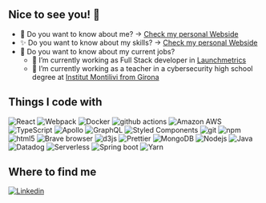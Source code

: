 ## Nice to see you! 👋

- 👀 Do you want to know about me? -> [Check my personal Webside](https://mspifarre.com)
- ✨ Do you want to know about my skills? -> [Check my personal Webside](https://mspifarre.com)
- 🧰 Do you want to know about my current jobs? 
  - 💚 I’m currently working as Full Stack developer in [Launchmetrics](https://www.launchmetrics.com/)
  - 🔐 I’m currently working as a teacher in a cybersecurity high school degree at [Institut Montilivi from Girona](https://institutmontilivi.cat/)

## Things I code with
<p>
  <img alt="React" src="https://img.shields.io/badge/-React-45b8d8?style=flat-square&logo=react&logoColor=white" />
  <img alt="Webpack" src="https://img.shields.io/badge/-Webpack-8DD6F9?style=flat-square&logo=webpack&logoColor=white" /> 
  <img alt="Docker" src="https://img.shields.io/badge/-Docker-46a2f1?style=flat-square&logo=docker&logoColor=white" />
  <img alt="github actions" src="https://img.shields.io/badge/-Github_Actions-2088FF?style=flat-square&logo=github-actions&logoColor=white" />
  <img alt="Amazon AWS" src="https://img.shields.io/static/v1?style=flat-square&message=Amazon+AWS&color=232F3E&logo=Amazon+AWS&logoColor=FFFFFF&label=" />
  <img alt="TypeScript" src="https://img.shields.io/badge/-TypeScript-007ACC?style=flat-square&logo=typescript&logoColor=white" />
  <img alt="Apollo" src="https://img.shields.io/badge/-Apollo%20GraphQL-311C87?style=flat-square&logo=apollo-graphql&logoColor=white" />
  <img alt="GraphQL" src="https://img.shields.io/badge/-GraphQL-E10098?style=flat-square&logo=graphql&logoColor=white" />
  <img alt="Styled Components" src="https://img.shields.io/badge/-Styled_Components-db7092?style=flat-square&logo=styled-components&logoColor=white" />
  <img alt="git" src="https://img.shields.io/badge/-Git-F05032?style=flat-square&logo=git&logoColor=white" />
  <img alt="npm" src="https://img.shields.io/badge/-NPM-CB3837?style=flat-square&logo=npm&logoColor=white" />
  <img alt="html5" src="https://img.shields.io/badge/-HTML5-E34F26?style=flat-square&logo=html5&logoColor=white" />
  <img alt="Brave browser" src="https://img.shields.io/badge/-Brave_Browser-FB542B?style=flat-square&logo=brave&logoColor=white" />
  <img alt="d3js" src="https://img.shields.io/badge/-D3.js-F9A03C?style=flat-square&logo=d3.js&logoColor=white" />
  <img alt="Prettier" src="https://img.shields.io/badge/-Prettier-F7B93E?style=flat-square&logo=prettier&logoColor=white" />
  <img alt="MongoDB" src="https://img.shields.io/badge/-MongoDB-13aa52?style=flat-square&logo=mongodb&logoColor=white" />
  <img alt="Nodejs" src="https://img.shields.io/badge/-Nodejs-43853d?style=flat-square&logo=Node.js&logoColor=white" />
  <img alt="Java" src="https://img.shields.io/static/v1?style=flat-square&message=Java&color=007396&logo=Java&logoColor=FFFFFF&label=" />
  <img alt="Datadog" src="https://img.shields.io/static/v1?style=flat-square&message=Datadog&color=632CA6&logo=Datadog&logoColor=FFFFFF&label=" />
  <img alt="Serverless" src="https://img.shields.io/static/v1?style=flat-square&message=Serverless&color=FD5750&logo=Serverless&logoColor=FFFFFF&label=" />
  <img alt="Spring boot" src="https://img.shields.io/static/v1?style=flat-square&message=Spring+Boot&color=6DB33F&logo=Spring+Boot&logoColor=FFFFFF&label=" />
  <img alt="Yarn" src="https://img.shields.io/static/v1?style=flat-square&message=Yarn&color=2C8EBB&logo=Yarn&logoColor=FFFFFF&label=" />
</p>

## Where to find me
<p>
  <a href="https://www.linkedin.com/in/marc-s%C3%A1nchez-pifarr%C3%A9-383752106/">
    <img alt="Linkedin" src="https://img.shields.io/static/v1?style=for-the-badge&message=LinkedIn&color=0A66C2&logo=LinkedIn&logoColor=FFFFFF&label=" />
  </a>
</p>
